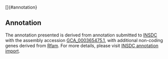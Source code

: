 []{#annotation}

Annotation
----------

The annotation presented is derived from annotation submitted to
[INSDC](http://www.insdc.org) with the assembly accession
[GCA\_000365475.1](http://www.ebi.ac.uk/ena/data/view/GCA_000365475.1),
with additional non-coding genes derived from
[Rfam](http://rfam.xfam.org/). For more details, please visit [INSDC
annotation
import](http://ensemblgenomes.org/info/data/insdc_annotation).
